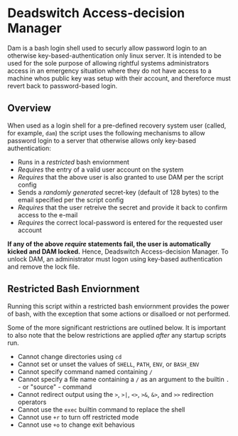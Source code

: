 # Deadswitch Access-decision Manager

Dam is a bash login shell used to securly allow password login to an otherwise key-based-authentication only linux server. It is intended to be used for the sole purpose of allowing rightful systems administrators access in an emergency situation where they do not have access to a machine whos public key was setup with their account, and thereforce must revert back to password-based login.

## Overview

When used as a login shell for a pre-defined recovery system user (called, for example, `dam`) the script uses the following mechanisms to allow password login to a server that otherwise allows only key-based authentication:

- Runs in a *restricted* bash enviornment
- *Requires* the entry of a valid user account on the system
- *Requires* that the above user is also granted to use DAM per the script config
- Sends a *randomly generated* secret-key (default of 128 bytes) to the email specified per the script config
- *Requires* that the user retreive the secret and provide it back to confirm access to the e-mail
- *Requires* the correct local-password is entered for the requested user account

**If any of the above *require* statements fail, the user is automatically kicked and DAM locked.** Hence, Deadswitch Access-decision Manager. To unlock DAM, an administrator must logon using key-based authentication and remove the lock file.

## Restricted Bash Enviornment

Running this script within a restricted bash enviornment provides the power of bash, with the exception that some actions or disalloed or not performed. 

Some of the more significant restrictions are outlined below. It is important to also note that the below restrictions are applied *after* any startup scripts run.

- Cannot change directories using `cd`
- Cannot set or unset the values of `SHELL`, `PATH`, `ENV`, or `BASH_ENV`
- Cannot specify command named containing `/`
- Cannot specify a file name containing a `/` as an argument to the builtin `.` - or "source" - command
- Cannot redirect output using the `>`, `>|`, `<>`, `>&`, `&>`, and `>>` redirection operators
- Cannot use the `exec` builtin command to replace the shell
- Cannot use `+r` to turn off restricted mode
- Cannot use `+o` to change exit behavious

